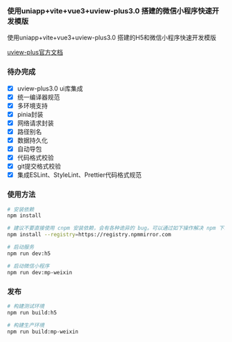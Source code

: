 ### 使用uniapp+vite+vue3+uview-plus3.0 搭建的微信小程序快速开发模版

使用uniapp+vite+vue3+uview-plus3.0 搭建的H5和微信小程序快速开发模版

[uview-plus官方文档](https://uiadmin.net/uview-plus/)

### 待办完成

- [x] uview-plus3.0 ui库集成
- [x] 统一编译器规范
- [x] 多环境支持
- [x] pinia封装
- [x] 网络请求封装
- [x] 路径别名
- [x] 数据持久化
- [x] 自动导包
- [x] 代码格式校验
- [x] git提交格式校验
- [x] 集成ESLint、StyleLint、Prettier代码格式规范

### 使用方法

```bash
# 安装依赖
npm install

# 建议不要直接使用 cnpm 安装依赖，会有各种诡异的 bug。可以通过如下操作解决 npm 下载速度慢的问题
npm install --registry=https://registry.npmmirror.com

# 启动服务
npm run dev:h5

# 启动微信小程序
npm run dev:mp-weixin
```

### 发布

```bash
# 构建测试环境
npm run build:h5

# 构建生产环境
npm run build:mp-weixin
```
